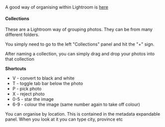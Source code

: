 A good way of organising within Lightroom is [here](https://www.youtube.com/watch?v=hmTr5V-DBoE)

#### Collections
These are a Lightroom way of grouping photos. They can be from many different folders.

You simply need to go to the left "Collections" panel and hit the "+" sign.

After naming a collection, you can simply drag and drop your photos into that collection


**Shortcuts**
- V - convert to black and white
- T - toggle tab bar below the photo
- P - pick photo
- X - reject photo
- 0-5 - star the image
- 6-9 - colour the image (same number again to take off colour)

You can organise by location. This is contained in the metadata expandable panel. When you look at it you can type city, province etc